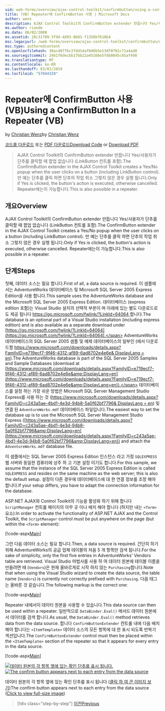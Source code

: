 ```yaml
---
uid: web-forms/overview/ajax-control-toolkit/confirmbutton/using-a-confirmbutton-in-a-repeater-vb
title: (VB) Repeater에 ConfirmButton 사용 | Microsoft Docs
author: wenz
description: AJAX Control Toolkit의 ConfirmButton extender 만듭니다 Yes/사용자가 단추를 클릭할 때 팝업 없습니다 (LinkButton 컨트롤 포함). 경우에만 예는...
ms.author: riande
ms.date: 06/02/2008
ms.assetid: 18c31709-3f9d-4d93-8b01-f1356bf610b4
msc.legacyurl: /web-forms/overview/ajax-control-toolkit/confirmbutton/using-a-confirmbutton-in-a-repeater-vb
msc.type: authoredcontent
ms.openlocfilehash: 38ac40776c2fdd14af046b5e13df0701c71a4ad0
ms.sourcegitcommit: 24b1f6decbb17bb22a45166e5fdb0845c65af498
ms.translationtype: MT
ms.contentlocale: ko-KR
ms.lasthandoff: 03/01/2019
ms.locfileid: "57044320"
---
```

<a name="using-a-confirmbutton-in-a-repeater-vb"></a><span data-ttu-id="94858-104">Repeater에 ConfirmButton 사용(VB)</span><span class="sxs-lookup"><span data-stu-id="94858-104">Using a ConfirmButton In a Repeater (VB)</span></span>
====================
<span data-ttu-id="94858-105">by [Christian Wenz](https://github.com/wenz)</span><span class="sxs-lookup"><span data-stu-id="94858-105">by [Christian Wenz](https://github.com/wenz)</span></span>

<span data-ttu-id="94858-106">[코드를 다운로드](http://download.microsoft.com/download/8/6/d/86dea6c6-bb92-4fa6-aa14-f8c0f82100f5/ConfirmButton1.vb.zip) 또는 [PDF 다운로드](http://download.microsoft.com/download/b/6/a/b6ae89ee-df69-4c87-9bfb-ad1eb2b23373/confirmbutton1VB.pdf)</span><span class="sxs-lookup"><span data-stu-id="94858-106">[Download Code](http://download.microsoft.com/download/8/6/d/86dea6c6-bb92-4fa6-aa14-f8c0f82100f5/ConfirmButton1.vb.zip) or [Download PDF](http://download.microsoft.com/download/b/6/a/b6ae89ee-df69-4c87-9bfb-ad1eb2b23373/confirmbutton1VB.pdf)</span></span>

> <span data-ttu-id="94858-107">AJAX Control Toolkit의 ConfirmButton extender 만듭니다 Yes/사용자가 단추를 클릭할 때 팝업 없습니다 (LinkButton 컨트롤 포함).</span><span class="sxs-lookup"><span data-stu-id="94858-107">The ConfirmButton extender in the AJAX Control Toolkit creates a Yes/No popup when the user clicks on a button (including LinkButton control).</span></span> <span data-ttu-id="94858-108">만 예는 단추를 클릭 하면 단추의 작업 취소 그렇지 않은 경우 실행 됩니다.</span><span class="sxs-lookup"><span data-stu-id="94858-108">Only if Yes is clicked, the button's action is executed, otherwise cancelled.</span></span> <span data-ttu-id="94858-109">Repeater에는이 가능합니다.</span><span class="sxs-lookup"><span data-stu-id="94858-109">This is also possible in a repeater.</span></span>


## <a name="overview"></a><span data-ttu-id="94858-110">개요</span><span class="sxs-lookup"><span data-stu-id="94858-110">Overview</span></span>

<span data-ttu-id="94858-111">AJAX Control Toolkit의 ConfirmButton extender 만듭니다 Yes/사용자가 단추를 클릭할 때 팝업 없습니다 (LinkButton 컨트롤 포함).</span><span class="sxs-lookup"><span data-stu-id="94858-111">The ConfirmButton extender in the AJAX Control Toolkit creates a Yes/No popup when the user clicks on a button (including LinkButton control).</span></span> <span data-ttu-id="94858-112">만 예는 단추를 클릭 하면 단추의 작업 취소 그렇지 않은 경우 실행 됩니다.</span><span class="sxs-lookup"><span data-stu-id="94858-112">Only if Yes is clicked, the button's action is executed, otherwise cancelled.</span></span> <span data-ttu-id="94858-113">Repeater에는이 가능합니다.</span><span class="sxs-lookup"><span data-stu-id="94858-113">This is also possible in a repeater.</span></span>

## <a name="steps"></a><span data-ttu-id="94858-114">단계</span><span class="sxs-lookup"><span data-stu-id="94858-114">Steps</span></span>

<span data-ttu-id="94858-115">첫째, 데이터 소스는 필요 합니다.</span><span class="sxs-lookup"><span data-stu-id="94858-115">First of all, a data source is required.</span></span> <span data-ttu-id="94858-116">이 샘플에서는 AdventureWorks 데이터베이스 및 Microsoft SQL Server 2005 Express Edition을 사용 합니다.</span><span class="sxs-lookup"><span data-stu-id="94858-116">This sample uses the AdventureWorks database and the Microsoft SQL Server 2005 Express Edition.</span></span> <span data-ttu-id="94858-117">데이터베이스 (express edition 포함)는 Visual Studio 설치의 선택적 부분이 며 아래에 있는 별도 다운로드로도 제공 됩니다 [ https://go.microsoft.com/fwlink/?LinkId=64064 ](https://go.microsoft.com/fwlink/?LinkId=64064)합니다.</span><span class="sxs-lookup"><span data-stu-id="94858-117">The database is an optional part of a Visual Studio installation (including express edition) and is also available as a separate download under [https://go.microsoft.com/fwlink/?LinkId=64064](https://go.microsoft.com/fwlink/?LinkId=64064).</span></span> <span data-ttu-id="94858-118">AdventureWorks 데이터베이스의 SQL Server 2005 샘플 및 예제 데이터베이스의 일부인 (에서 다운로드할 [ https://www.microsoft.com/downloads/details.aspx?FamilyID=e719ecf7-9f46-4312-af89-6ad8702e4e6e&amp; DisplayLang = en](https://www.microsoft.com/downloads/details.aspx?FamilyID=e719ecf7-9f46-4312-af89-6ad8702e4e6e&amp;DisplayLang=en)).</span><span class="sxs-lookup"><span data-stu-id="94858-118">The AdventureWorks database is part of the SQL Server 2005 Samples and Sample Databases (download at [https://www.microsoft.com/downloads/details.aspx?FamilyID=e719ecf7-9f46-4312-af89-6ad8702e4e6e&amp;DisplayLang=en](https://www.microsoft.com/downloads/details.aspx?FamilyID=e719ecf7-9f46-4312-af89-6ad8702e4e6e&amp;DisplayLang=en)).</span></span> <span data-ttu-id="94858-119">데이터베이스를 설정 하는 가장 쉬운 방법은 Microsoft SQL Server Management Studio Express를 사용 하는 것 ([https://www.microsoft.com/downloads/details.aspx?FamilyID=c243a5ae-4bd1-4e3d-94b8-5a0f62bf7796&amp; DisplayLang = en](https://www.microsoft.com/downloads/details.aspx?FamilyID=c243a5ae-4bd1-4e3d-94b8-5a0f62bf7796&amp;DisplayLang=en)) 및 연결 된 `AdventureWorks.mdf` 데이터베이스 파일입니다.</span><span class="sxs-lookup"><span data-stu-id="94858-119">The easiest way to set the database up is to use the Microsoft SQL Server Management Studio Express ([https://www.microsoft.com/downloads/details.aspx?FamilyID=c243a5ae-4bd1-4e3d-94b8-5a0f62bf7796&amp;DisplayLang=en](https://www.microsoft.com/downloads/details.aspx?FamilyID=c243a5ae-4bd1-4e3d-94b8-5a0f62bf7796&amp;DisplayLang=en)) and attach the `AdventureWorks.mdf` database file.</span></span>

<span data-ttu-id="94858-120">이 샘플에서는 SQL Server 2005 Express Edition 인스턴스 라고 가정 `SQLEXPRESS` 웹 서버와 동일한 컴퓨터에 상주 하 고 기본 설정 이기도 합니다.</span><span class="sxs-lookup"><span data-stu-id="94858-120">For this sample, we assume that the instance of the SQL Server 2005 Express Edition is called `SQLEXPRESS` and resides on the same machine as the web server; this is also the default setup.</span></span> <span data-ttu-id="94858-121">설정이 다른 경우에 데이터베이스에 대 한 연결 정보를 조정 해야 합니다.</span><span class="sxs-lookup"><span data-stu-id="94858-121">If your setup differs, you have to adapt the connection information for the database.</span></span>

<span data-ttu-id="94858-122">ASP.NET AJAX와 Control Toolkit의 기능을 활성화 하기 위해 합니다 `ScriptManager` 컨트롤 페이지의 아무 곳 이나 배치 해야 합니다 (하지만 내는 `<form>` 요소):</span><span class="sxs-lookup"><span data-stu-id="94858-122">In order to activate the functionality of ASP.NET AJAX and the Control Toolkit, the `ScriptManager` control must be put anywhere on the page (but within the `<form>` element):</span></span>

[!code-aspx[Main](using-a-confirmbutton-in-a-repeater-vb/samples/sample1.aspx)]

<span data-ttu-id="94858-123">그런 다음 데이터 소스는 필요 합니다.</span><span class="sxs-lookup"><span data-stu-id="94858-123">Then, a data source is required.</span></span> <span data-ttu-id="94858-124">간단히 하기 위해 AdventureWorks의 공급 업체 테이블의 처음 5 개 항목만 검색 됩니다.</span><span class="sxs-lookup"><span data-stu-id="94858-124">For the sake of simplicity, only the first five entries in AdventureWorks' Vendors table are retrieved.</span></span> <span data-ttu-id="94858-125">Visual Studio 마법사를 사용 하 여 데이터 원본에 테이블 이름을 만들려면 때 (`Vendors`)은 현재 올바르게로 시작 하지 않는 `Purchasing`합니다.</span><span class="sxs-lookup"><span data-stu-id="94858-125">Note that when using the Visual Studio wizard to create the data source, the table name (`Vendors`) is currently not correctly prefixed with `Purchasing`.</span></span> <span data-ttu-id="94858-126">다음 태그는 올바른 것 같습니다.</span><span class="sxs-lookup"><span data-stu-id="94858-126">The following markup is the correct one:</span></span>

[!code-aspx[Main](using-a-confirmbutton-in-a-repeater-vb/samples/sample2.aspx)]

<span data-ttu-id="94858-127">Repeater 내에서이 데이터 원본을 사용할 수 있습니다.</span><span class="sxs-lookup"><span data-stu-id="94858-127">This data source can then be used within a repeater.</span></span> <span data-ttu-id="94858-128">일반적으로 `DataBinder.Eval()` 메서드 데이터 원본에서 데이터를 검색 합니다.</span><span class="sxs-lookup"><span data-stu-id="94858-128">As usual, the `DataBinder.Eval()` method retrieves data from the data source.</span></span> <span data-ttu-id="94858-129">합니다 `ConfirmButtonExtender` 컨트롤 내에 다음 배치 해야 합니다는 `<ItemTemplate>` 데이터 소스의 모든 항목에 대 한 표시 되도록 반복기 섹션입니다.</span><span class="sxs-lookup"><span data-stu-id="94858-129">The `ConfirmButtonExtender` control must then be placed within the `<ItemTemplate>` section of the repeater so that it appears for every entry in the data source.</span></span>

[!code-aspx[Main](using-a-confirmbutton-in-a-repeater-vb/samples/sample3.aspx)]


<span data-ttu-id="94858-130">[![데이터 원본의 각 항목 옆에 있는 확인 단추를 표시 됩니다.](using-a-confirmbutton-in-a-repeater-vb/_static/image2.png)](using-a-confirmbutton-in-a-repeater-vb/_static/image1.png)</span><span class="sxs-lookup"><span data-stu-id="94858-130">[![The confirm button appears next to each entry from the data source](using-a-confirmbutton-in-a-repeater-vb/_static/image2.png)](using-a-confirmbutton-in-a-repeater-vb/_static/image1.png)</span></span>

<span data-ttu-id="94858-131">데이터 원본의 각 항목 옆에 있는 확인 단추를 표시 됩니다 ([클릭 하 여 큰 이미지 보기](using-a-confirmbutton-in-a-repeater-vb/_static/image3.png))</span><span class="sxs-lookup"><span data-stu-id="94858-131">The confirm button appears next to each entry from the data source ([Click to view full-size image](using-a-confirmbutton-in-a-repeater-vb/_static/image3.png))</span></span>

> [!div class="step-by-step"]
> [<span data-ttu-id="94858-132">이전</span><span class="sxs-lookup"><span data-stu-id="94858-132">Previous</span></span>](using-a-confirmbutton-in-a-repeater-cs.md)
